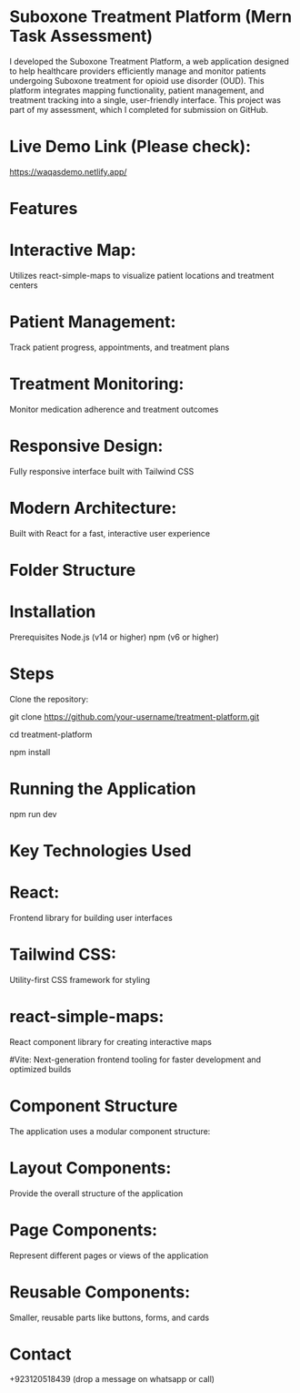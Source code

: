 

# Suboxone Treatment Platform (Mern Task Assessment)

I developed the Suboxone Treatment Platform, a web application designed to help healthcare providers efficiently manage and monitor patients undergoing Suboxone treatment for opioid use disorder (OUD). This platform integrates mapping functionality, patient management, and treatment tracking into a single, user-friendly interface. This project was part of my assessment, which I completed for submission on GitHub.

# Live Demo Link (Please check): 
https://waqasdemo.netlify.app/

# Features

# Interactive Map: 
Utilizes react-simple-maps to visualize patient locations and treatment centers
# Patient Management: 
Track patient progress, appointments, and treatment plans
# Treatment Monitoring: 
Monitor medication adherence and treatment outcomes
# Responsive Design: 
Fully responsive interface built with Tailwind CSS
# Modern Architecture:
Built with React for a fast, interactive user experience

# Folder Structure


# Installation
Prerequisites
Node.js (v14 or higher)
npm (v6 or higher)

# Steps
Clone the repository:

git clone https://github.com/your-username/treatment-platform.git

cd treatment-platform

npm install

# Running the Application
npm run dev

# Key Technologies Used

# React: 
Frontend library for building user interfaces

# Tailwind CSS: 
Utility-first CSS framework for styling

# react-simple-maps: 
React component library for creating interactive maps

#Vite: 
Next-generation frontend tooling for faster development and optimized builds

# Component Structure
The application uses a modular component structure:

# Layout Components: 
Provide the overall structure of the application
# Page Components: 
Represent different pages or views of the application
# Reusable Components: 
Smaller, reusable parts like buttons, forms, and cards

# Contact
+923120518439 (drop a message on whatsapp or call)
